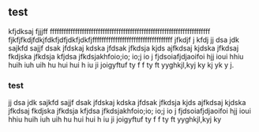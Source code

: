 ## test
kfjdksaj
fjjjff
ffffffffffffffffffffffffffffffffffffffffffffffffffffffffffffffffffffff
fjkfjfkdjfdkjfdkfjdfjdkfjdkfjfffffffffffffffffffffffffffffffffff jfkdjf j kfdj
jj dsa jdk sajkfd sajjf dsak jfdskaj kdska jfdsak jfkdsja kjds ajfkdsaj kjdska
jfkdsaj fkdjska jfkdsja kfjdsa jfkdsjakhfoio;io; io;j io j fjdsoiafjdjaoifoi hjj
ioui hhiu huih iuh uih hu hui  hui h iu ji joigyftuf ty f f ty ft yyghkjl,kyj ky
kj yk y j.  

### test

jj dsa jdk sajkfd sajjf dsak jfdskaj kdska jfdsak jfkdsja kjds ajfkdsaj kjdska
jfkdsaj fkdjska jfkdsja kfjdsa jfkdsjakhfoio;io; io;j io j fjdsoiafjdjaoifoi hjj
ioui hhiu huih iuh uih hu hui  hui h iu ji joigyftuf ty f f ty ft yyghkjl,kyj ky
